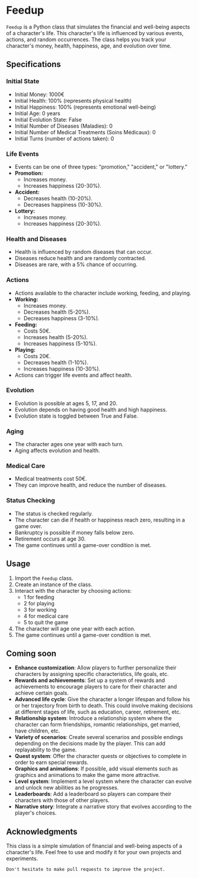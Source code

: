 
# Feedup

`Feedup` is a Python class that simulates the financial and well-being aspects of a character's life. This character's life is influenced by various events, actions, and random occurrences. The class helps you track your character's money, health, happiness, age, and evolution over time.

## Specifications

### Initial State

-   Initial Money: 1000€
-   Initial Health: 100% (represents physical health)
-   Initial Happiness: 100% (represents emotional well-being)
-   Initial Age: 0 years
-   Initial Evolution State: False
-   Initial Number of Diseases (Maladies): 0
-   Initial Number of Medical Treatments (Soins Médicaux): 0
-   Initial Turns (number of actions taken): 0


### Life Events

-   Events can be one of three types: "promotion," "accident," or "lottery."
-   **Promotion:**
    -   Increases money.
    -   Increases happiness (20-30%).
-   **Accident:**
    -   Decreases health (10-20%).
    -   Decreases happiness (10-30%).
-   **Lottery:**
    -   Increases money.
    -   Increases happiness (20-30%).

### Health and Diseases

-   Health is influenced by random diseases that can occur.
-   Diseases reduce health and are randomly contracted.
-   Diseases are rare, with a 5% chance of occurring.


### Actions

-   Actions available to the character include working, feeding, and playing.
-   **Working:**
    -   Increases money.
    -   Decreases health (5-20%).
    -   Decreases happiness (3-10%).
-   **Feeding:**
    -   Costs 50€.
    -   Increases health (5-20%).
    -   Increases happiness (5-10%).
-   **Playing:**
    -   Costs 20€.
    -   Decreases health (1-10%).
    -   Increases happiness (10-30%).
-   Actions can trigger life events and affect health.

### Evolution

-   Evolution is possible at ages 5, 17, and 20.
-   Evolution depends on having good health and high happiness.
-   Evolution state is toggled between True and False.

### Aging

-   The character ages one year with each turn.
-   Aging affects evolution and health.

### Medical Care

-   Medical treatments cost 50€.
-   They can improve health, and reduce the number of diseases.

### Status Checking

-   The status is checked regularly.
-   The character can die if health or happiness reach zero, resulting in a game over.
-   Bankruptcy is possible if money falls below zero.
-   Retirement occurs at age 30.
-   The game continues until a game-over condition is met.

## Usage

1.  Import the `Feedup` class.
2.  Create an instance of the class.
3.  Interact with the character by choosing actions:
    -   1 for feeding
    -   2 for playing
    -   3 for working
    -   4 for medical care
    -   5 to quit the game
4.  The character will age one year with each action.
5.  The game continues until a game-over condition is met.

## Coming soon
- **Enhance customization**: Allow players to further personalize their characters by assigning specific characteristics, life goals, etc.
- **Rewards and achievements**: Set up a system of rewards and achievements to encourage players to care for their character and achieve certain goals.
- **Advanced life cycle**: Give the character a longer lifespan and follow his or her trajectory from birth to death. This could involve making decisions at different stages of life, such as education, career, retirement, etc.
- **Relationship system**: Introduce a relationship system where the character can form friendships, romantic relationships, get married, have children, etc.
- **Variety of scenarios**: Create several scenarios and possible endings depending on the decisions made by the player. This can add replayability to the game.
- **Quest system**: Offer the character quests or objectives to complete in order to earn special rewards.
- **Graphics and animations**: If possible, add visual elements such as graphics and animations to make the game more attractive.
- **Level system**: Implement a level system where the character can evolve and unlock new abilities as he progresses.
- **Leaderboards**: Add a leaderboard so players can compare their characters with those of other players.
- **Narrative story**: Integrate a narrative story that evolves according to the player's choices.

## Acknowledgments

This class is a simple simulation of financial and well-being aspects of a character's life. Feel free to use and modify it for your own projects and experiments.

`Don't hesitate to make pull requests to improve the project.`
